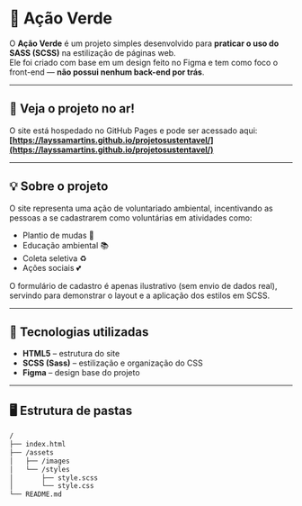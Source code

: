 # 🌱 Ação Verde

O **Ação Verde** é um projeto simples desenvolvido para **praticar o uso do SASS (SCSS)** na estilização de páginas web.  
Ele foi criado com base em um design feito no Figma e tem como foco o front-end — **não possui nenhum back-end por trás**.

---
## 🔗 Veja o projeto no ar!

O site está hospedado no GitHub Pages e pode ser acessado aqui:
**[https://layssamartins.github.io/projetosustentavel/](https://layssamartins.github.io/projetosustentavel/)**

---
## 💡 Sobre o projeto

O site representa uma ação de voluntariado ambiental, incentivando as pessoas a se cadastrarem como voluntárias em atividades como:
- Plantio de mudas 🌳  
- Educação ambiental 📚  
- Coleta seletiva ♻️  
- Ações sociais 💕

O formulário de cadastro é apenas ilustrativo (sem envio de dados real), servindo para demonstrar o layout e a aplicação dos estilos em SCSS.

---

## 🧩 Tecnologias utilizadas

- **HTML5** – estrutura do site  
- **SCSS (Sass)** – estilização e organização do CSS  
- **Figma** – design base do projeto  

---

## 🖥️ Estrutura de pastas

```bash
/
├── index.html
├── /assets 
│   ├── /images 
│   └── /styles 
│       ├── style.scss
│       └── style.css
└── README.md
```
